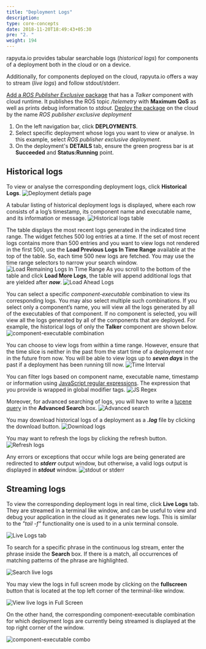 ```yaml
---
title: "Deployment Logs"
description:
type: core-concepts
date: 2018-11-20T18:49:43+05:30
pre: "2. "
weight: 194
---
```

rapyuta.io provides tabular searchable logs (*historical logs*) for components of a deployment both
in the cloud or on a device.

Additionally, for components deployed on the cloud, rapyuta.io offers a way
to stream (*live logs*) and follow stdout/stderr.

[Add a *ROS Publisher Exclusive* package](/getting-started/create-new-package)
that has a _Talker_ component with cloud runtime. It publishes the ROS topic _/telemetry_ with **Maximum** **QoS** as well as prints debug information to *stdout*. [Deploy the package](/getting-started/deploy-package) on the cloud by the name _ROS publisher exclusive deployment_

1. On the left navigation bar, click **DEPLOYMENTS**.
2. Select specific deployment whose logs you want to view or analyse. In this example, select _ROS publisher exclusive deployment_.
3. On the deployment's **DETAILS** tab, ensure the green progress bar is at **Succeeded** and **Status:Running** point.

## Historical logs

To view or analyse the corresponding deployment logs, click **Historical Logs**.
![Deployment detials page](/images/core-concepts/logging/deployment-logs/historical-logs/deployment-hist-logs.png?classes=border,shadow&width=50pc)

A tabular listing of historical deployment logs is displayed, where each row consists of a log’s timestamp,
its component name and executable name, and its information or message.
![Historical logs table](/images/core-concepts/logging/deployment-logs/historical-logs/tabular-hist-logs.png?classes=border,shadow&width=50pc)

The table displays the most recent logs generated in the indicated time range. The widget fetches 500 log entries at a time. If the set of most recent logs contains more than 500 entries and you want to view logs not rendered in the first 500, use the **Load Previous Logs In Time Range** available at the top of the table. So, each time 500 new logs are fetched. You may use the time range selectors to narrow your search window.
![Load Remaining Logs In Time Range](/images/core-concepts/logging/deployment-logs/historical-logs/load-remaining-logs.png?classes=border,shadow&width=50pc)
As you scroll to the bottom of the table and click **Load More Logs**, the table will append additional logs that are yielded after ***now***.
![Load Ahead Logs](/images/core-concepts/logging/deployment-logs/historical-logs/load-ahead-logs.png?classes=border,shadow&width=50pc) 

You can select a specific *component-executable* combination to view its corresponding logs.
You may also select multiple such combinations. If you select only a component’s name, you will
view all the logs generated by all of the executables of that component. If no component is selected,
you will view all the logs generated by all of the components that are deployed. For example,
the historical logs of only the **Talker** component are shown below.
![component-executable combination](/images/core-concepts/logging/deployment-logs/historical-logs/cmpnt-exec-combo.png?classes=border,shadow&width=50pc)

You can choose to view logs from within a time range. However, ensure that the time slice is neither
in the past from the start time of a deployment nor in the future from now. You will be able to view
logs up to ***seven days*** in the past if a deployment has been running till now.
![Time Interval](/images/core-concepts/logging/deployment-logs/historical-logs/time-range.png?classes=border,shadow&width=50pc)

You can filter logs based on component name, executable name, timestamp or information using
[JavaScript regular expressions](https://developer.mozilla.org/en-US/docs/Web/JavaScript/Guide/Regular_Expressions).
The expression that you provide is wrapped in global modifier tags.
![JS Regex](/images/core-concepts/logging/deployment-logs/historical-logs/JS-regex.png?classes=border,shadow&width=50pc)

Moreover, for advanced searching of logs, you will have to write a [lucene query](https://lucene.apache.org/core/2_9_4/queryparsersyntax.html)
in the **Advanced Search** box.
![Advanced search](/images/core-concepts/logging/deployment-logs/historical-logs/lucene-query.png?classes=border,shadow&width=50pc)

You may download historical logs of a deployment as a ***.log*** file by clicking the download button.
![Download logs](/images/core-concepts/logging/deployment-logs/historical-logs/download-button.png?classes=border,shadow&width=50pc)

You may want to refresh the logs by clicking the refresh button.
![Refresh logs](/images/core-concepts/logging/deployment-logs/historical-logs/refresh-button.png?classes=border,shadow&width=50pc)

Any errors or exceptions that occur while logs are being generated are redirected to ***stderr*** output window, but otherwise,
a valid logs output is displayed in ***stdout*** window.
![stdout or stderr](/images/core-concepts/logging/deployment-logs/historical-logs/stdout-stderr.png?classes=border,shadow&width=50pc)

## Streaming logs
To view the corresponding deployment logs in real time, click **Live Logs** tab. They are streamed in a terminal like window, and can be useful to view and debug your application in the cloud as it generates new logs. This is similar to the _"tail -f"_ functionality one is used to in a unix terminal console.

![Live Logs tab](/images/core-concepts/logging/deployment-logs/realtime-logs/deployment-live-logs.png?classes=border,shadow&width=50pc)

To search for a specific phrase in the continuous log stream, enter the phrase inside the **Search** box. If there is a match, all occurrences of matching patterns of the phrase are highlighted.

![Search live logs](/images/core-concepts/logging/deployment-logs/realtime-logs/live-logs-search.png?classes=border,shadow&width=50pc)

You may view the logs in full screen mode by clicking on the **fullscreen** button that is located at the top left corner of the terminal-like window.

![View live logs in Full Screen](/images/core-concepts/logging/deployment-logs/realtime-logs/live-logs-FS.png?classes=border,shadow&width=50pc)

On the other hand, the corresponding component-executable combination for which deployment logs are currently being streamed is displayed at the top right corner of the window.

![component-executable combo](/images/core-concepts/logging/deployment-logs/realtime-logs/cmpnt-exec-combination.png?classes=border,shadow&width=50pc)
